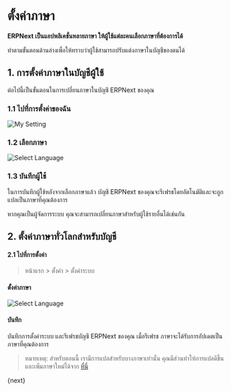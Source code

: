 <!-- add-breadcrumbs -->
# ตั้งค่าภาษา

**ERPNext เป็นแอปพลิเคชั่นหลายภาษา ให้ผู้ใช้แต่ละคนเลือกภาษาที่ต้องการได้**

ทำตามขั้นตอนด้านล่างเพื่อให้ทราบว่าผู้ใช้สามารถปรับแต่งภาษาในบัญชีของตนได้

## 1. การตั้งค่าภาษาในบัญชีผู้ใช้

ต่อไปนี้เป็นขั้นตอนในการเปลี่ยนภาษาในบัญชี ERPNext ของคุณ

### 1.1 ไปที่การตั้งค่าของฉัน

<img alt="My Setting" class="screenshot" src="{{docs_base_url}}/assets/img/customize/customize-set-language-4.png">

### 1.2 เลือกภาษา

<img alt="Select Language" class="screenshot" src="{{docs_base_url}}/assets/img/customize/customize-set-language-3.png">

### 1.3 บันทึกผู้ใช้

ในการบันทึกผู้ใช้หลังจากเลือกภาษาแล้ว บัญชี ERPNext ของคุณจะรีเฟรชโดยอัตโนมัติและจะถูกแปลเป็นภาษาที่คุณต้องการ

หากคุณเป็นผู้จัดการระบบ คุณจะสามารถเปลี่ยนภาษาสำหรับผู้ใช้รายอื่นได้เช่นกัน

## 2. ตั้งค่าภาษาทั่วโลกสำหรับบัญชี

#### 2.1 ไปที่การตั้งค่า

> หน้าแรก > ตั้งค่า > ตั้งค่าระบบ

#### ตั้งค่าภาษา

<img alt="Select Language" class="screenshot" src="{{docs_base_url}}/assets/img/customize/customize-set-language-1.gif">

#### บันทึก

บันทึกการตั้งค่าระบบ และรีเฟรชบัญชี ERPNext ของคุณ เมื่อรีเฟรช ภาษาจะได้รับการอัปเดตเป็นภาษาที่คุณต้องการ

> หมายเหตุ: สำหรับตอนนี้ เรามีการแปลสำหรับบางภาษาเท่านั้น คุณมีส่วนทำให้การแปลดีขึ้นและเพิ่มภาษาใหม่ได้จาก [ที่นี่](https://translate.erpnext.com)

{next}
<!-- markdown -->
